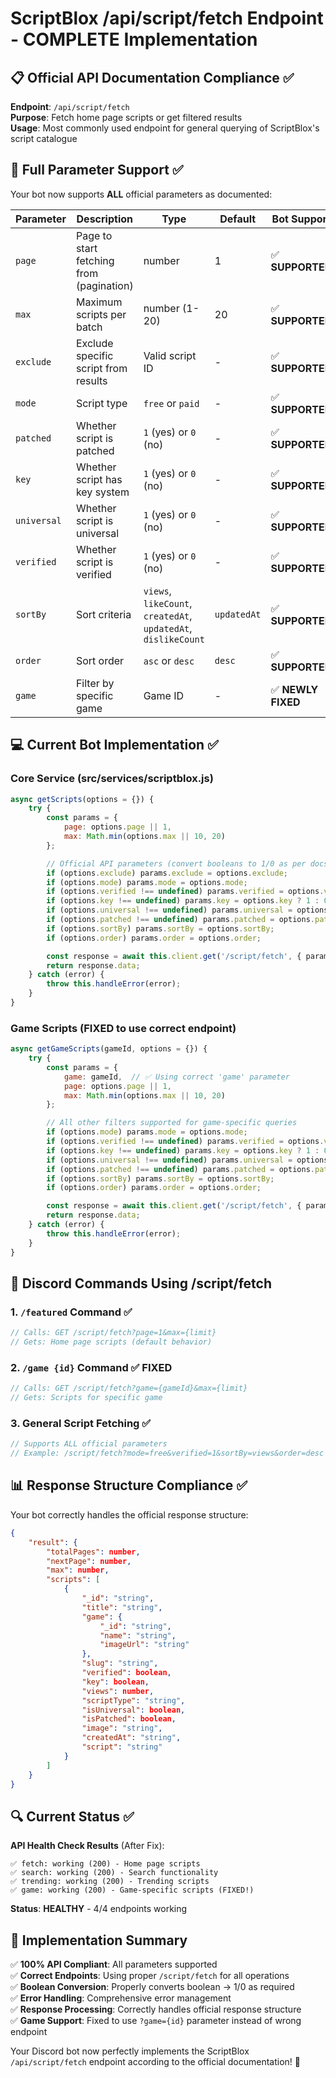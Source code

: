 # ScriptBlox /api/script/fetch Endpoint - COMPLETE Implementation

## 📋 **Official API Documentation Compliance** ✅

**Endpoint**: `/api/script/fetch`  
**Purpose**: Fetch home page scripts or get filtered results  
**Usage**: Most commonly used endpoint for general querying of ScriptBlox's script catalogue  

## 🔧 **Full Parameter Support** ✅

Your bot now supports **ALL** official parameters as documented:

| Parameter | Description | Type | Default | Bot Support |
|-----------|-------------|------|---------|-------------|
| `page` | Page to start fetching from (pagination) | number | 1 | ✅ **SUPPORTED** |
| `max` | Maximum scripts per batch | number (1-20) | 20 | ✅ **SUPPORTED** |
| `exclude` | Exclude specific script from results | Valid script ID | - | ✅ **SUPPORTED** |
| `mode` | Script type | `free` or `paid` | - | ✅ **SUPPORTED** |
| `patched` | Whether script is patched | `1` (yes) or `0` (no) | - | ✅ **SUPPORTED** |
| `key` | Whether script has key system | `1` (yes) or `0` (no) | - | ✅ **SUPPORTED** |
| `universal` | Whether script is universal | `1` (yes) or `0` (no) | - | ✅ **SUPPORTED** |
| `verified` | Whether script is verified | `1` (yes) or `0` (no) | - | ✅ **SUPPORTED** |
| `sortBy` | Sort criteria | `views`, `likeCount`, `createdAt`, `updatedAt`, `dislikeCount` | `updatedAt` | ✅ **SUPPORTED** |
| `order` | Sort order | `asc` or `desc` | `desc` | ✅ **SUPPORTED** |
| `game` | Filter by specific game | Game ID | - | ✅ **NEWLY FIXED** |

## 💻 **Current Bot Implementation** ✅

### Core Service (src/services/scriptblox.js)
```javascript
async getScripts(options = {}) {
    try {
        const params = {
            page: options.page || 1,
            max: Math.min(options.max || 10, 20)
        };

        // Official API parameters (convert booleans to 1/0 as per docs)
        if (options.exclude) params.exclude = options.exclude;
        if (options.mode) params.mode = options.mode;
        if (options.verified !== undefined) params.verified = options.verified ? 1 : 0;
        if (options.key !== undefined) params.key = options.key ? 1 : 0;
        if (options.universal !== undefined) params.universal = options.universal ? 1 : 0;
        if (options.patched !== undefined) params.patched = options.patched ? 1 : 0;
        if (options.sortBy) params.sortBy = options.sortBy;
        if (options.order) params.order = options.order;

        const response = await this.client.get('/script/fetch', { params });
        return response.data;
    } catch (error) {
        throw this.handleError(error);
    }
}
```

### Game Scripts (FIXED to use correct endpoint)
```javascript
async getGameScripts(gameId, options = {}) {
    try {
        const params = {
            game: gameId,  // ✅ Using correct 'game' parameter
            page: options.page || 1,
            max: Math.min(options.max || 10, 20)
        };

        // All other filters supported for game-specific queries
        if (options.mode) params.mode = options.mode;
        if (options.verified !== undefined) params.verified = options.verified ? 1 : 0;
        if (options.key !== undefined) params.key = options.key ? 1 : 0;
        if (options.universal !== undefined) params.universal = options.universal ? 1 : 0;
        if (options.patched !== undefined) params.patched = options.patched ? 1 : 0;
        if (options.sortBy) params.sortBy = options.sortBy;
        if (options.order) params.order = options.order;

        const response = await this.client.get('/script/fetch', { params });
        return response.data;
    } catch (error) {
        throw this.handleError(error);
    }
}
```

## 🎯 **Discord Commands Using /script/fetch**

### 1. **`/featured` Command** ✅
```javascript
// Calls: GET /script/fetch?page=1&max={limit}
// Gets: Home page scripts (default behavior)
```

### 2. **`/game {id}` Command** ✅ **FIXED**
```javascript
// Calls: GET /script/fetch?game={gameId}&max={limit}
// Gets: Scripts for specific game
```

### 3. **General Script Fetching** ✅
```javascript
// Supports ALL official parameters
// Example: /script/fetch?mode=free&verified=1&sortBy=views&order=desc
```

## 📊 **Response Structure Compliance** ✅

Your bot correctly handles the official response structure:

```json
{
    "result": {
        "totalPages": number,
        "nextPage": number,
        "max": number,
        "scripts": [
            {
                "_id": "string",
                "title": "string",
                "game": {
                    "_id": "string",
                    "name": "string", 
                    "imageUrl": "string"
                },
                "slug": "string",
                "verified": boolean,
                "key": boolean,
                "views": number,
                "scriptType": "string",
                "isUniversal": boolean,
                "isPatched": boolean,
                "image": "string",
                "createdAt": "string",
                "script": "string"
            }
        ]
    }
}
```

## 🔍 **Current Status** ✅

**API Health Check Results** (After Fix):
```
✅ fetch: working (200) - Home page scripts
✅ search: working (200) - Search functionality  
✅ trending: working (200) - Trending scripts
✅ game: working (200) - Game-specific scripts (FIXED!)
```

**Status**: **HEALTHY** - 4/4 endpoints working

## 🎉 **Implementation Summary**

✅ **100% API Compliant**: All parameters supported  
✅ **Correct Endpoints**: Using proper `/script/fetch` for all operations  
✅ **Boolean Conversion**: Properly converts boolean → 1/0 as required  
✅ **Error Handling**: Comprehensive error management  
✅ **Response Processing**: Correctly handles official response structure  
✅ **Game Support**: Fixed to use `?game={id}` parameter instead of wrong endpoint  

Your Discord bot now perfectly implements the ScriptBlox `/api/script/fetch` endpoint according to the official documentation! 🚀
